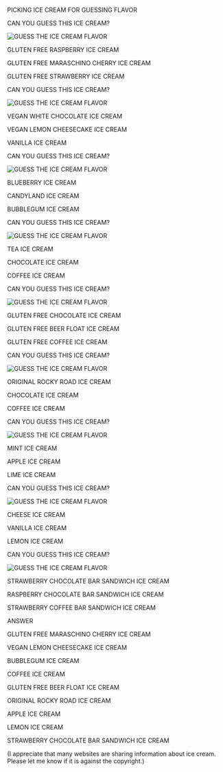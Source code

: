 PICKING ICE CREAM FOR GUESSING FLAVOR


CAN YOU GUESS THIS ICE CREAM?

![GUESS THE ICE CREAM FLAVOR](https://github.com/ywangnccu/ywang/blob/main/images/IceCream/CHERRY.jpg)


GLUTEN FREE RASPBERRY ICE CREAM

GLUTEN FREE MARASCHINO CHERRY ICE CREAM

GLUTEN FREE STRAWBERRY ICE CREAM


CAN YOU GUESS THIS ICE CREAM?

![GUESS THE ICE CREAM FLAVOR](https://github.com/ywangnccu/ywang/blob/main/images/IceCream/LEMONCHEESECAKE.jpeg)

VEGAN WHITE CHOCOLATE ICE CREAM

VEGAN LEMON CHEESECAKE ICE CREAM

VANILLA ICE CREAM


CAN YOU GUESS THIS ICE CREAM?

![GUESS THE ICE CREAM FLAVOR](https://github.com/ywangnccu/ywang/blob/main/images/IceCream/BubbleGum.jpg)

BLUEBERRY ICE CREAM

CANDYLAND ICE CREAM

BUBBLEGUM ICE CREAM


CAN YOU GUESS THIS ICE CREAM?

![GUESS THE ICE CREAM FLAVOR](https://github.com/ywangnccu/ywang/blob/main/images/IceCream/Coffee.jpg)

TEA ICE CREAM

CHOCOLATE ICE CREAM

COFFEE ICE CREAM


CAN YOU GUESS THIS ICE CREAM?

![GUESS THE ICE CREAM FLAVOR](https://github.com/ywangnccu/ywang/blob/main/images/IceCream/beerfloat.jpg)

GLUTEN FREE CHOCOLATE ICE CREAM

GLUTEN FREE BEER FLOAT  ICE CREAM

GLUTEN FREE COFFEE ICE CREAM


CAN YOU GUESS THIS ICE CREAM?

![GUESS THE ICE CREAM FLAVOR](https://github.com/ywangnccu/ywang/blob/main/images/IceCream/ROCKYROAD.jpg)

ORIGINAL ROCKY ROAD ICE CREAM

CHOCOLATE ICE CREAM

COFFEE ICE CREAM


CAN YOU GUESS THIS ICE CREAM?

![GUESS THE ICE CREAM FLAVOR](https://github.com/ywangnccu/ywang/blob/main/images/IceCream/Apple.jpg)

MINT ICE CREAM

APPLE ICE CREAM

LIME ICE CREAM


CAN YOU GUESS THIS ICE CREAM?

![GUESS THE ICE CREAM FLAVOR](https://github.com/ywangnccu/ywang/blob/main/images/IceCream/Lemon.jpg)

CHEESE ICE CREAM

VANILLA ICE CREAM

LEMON ICE CREAM


CAN YOU GUESS THIS ICE CREAM?

![GUESS THE ICE CREAM FLAVOR](https://github.com/ywangnccu/ywang/blob/main/images/IceCream/STRAWBERRY.jpg)

STRAWBERRY CHOCOLATE BAR SANDWICH ICE CREAM

RASPBERRY CHOCOLATE BAR SANDWICH ICE CREAM

STRAWBERRY COFFEE BAR SANDWICH ICE CREAM


ANSWER

GLUTEN FREE MARASCHINO CHERRY ICE CREAM

VEGAN LEMON CHEESECAKE ICE CREAM

BUBBLEGUM ICE CREAM

COFFEE ICE CREAM

GLUTEN FREE BEER FLOAT ICE CREAM

ORIGINAL ROCKY ROAD ICE CREAM

APPLE ICE CREAM

LEMON ICE CREAM

STRAWBERRY CHOCOLATE BAR SANDWICH ICE CREAM

(I appreciate that many websites are sharing information about ice cream. Please let me know if it is against the copyright.)
